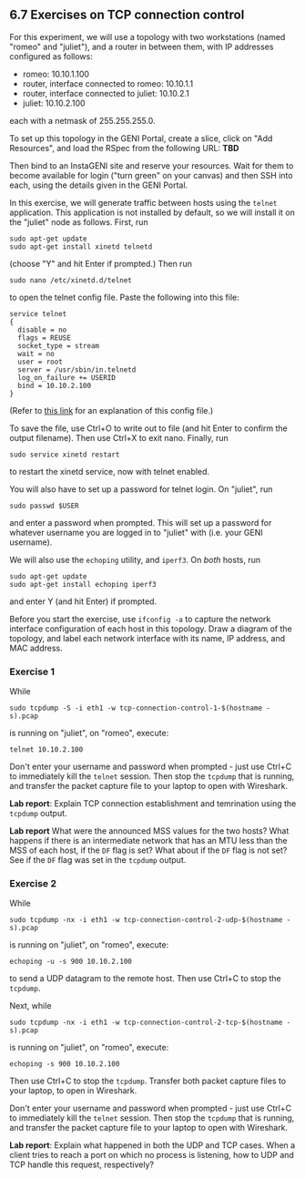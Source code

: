 ## 6.7 Exercises on TCP connection control

For this experiment, we will use a topology with two workstations (named "romeo" and "juliet"), and a router in between them, with IP addresses configured as follows:

* romeo: 10.10.1.100
* router, interface connected to romeo: 10.10.1.1
* router, interface connected to juliet: 10.10.2.1
* juliet: 10.10.2.100

each with a netmask of 255.255.255.0. 

To set up this topology in the GENI Portal, create a slice, click on "Add Resources", and load the RSpec from the following URL: **TBD**

Then bind to an InstaGENI site and reserve your resources. Wait for them to become available for login ("turn green" on your canvas) and then SSH into each, using the details given in the GENI Portal.

In this exercise, we will generate traffic between hosts using the `telnet` application. This application is not installed by default, so we will install it on the "juliet" node as follows. First, run

```
sudo apt-get update  
sudo apt-get install xinetd telnetd  
```

(choose "Y" and hit Enter if prompted.) Then run

```
sudo nano /etc/xinetd.d/telnet
```

to open the telnet config file. Paste the following into this file:

```
service telnet  
{
  disable = no  
  flags = REUSE    
  socket_type = stream   
  wait = no  
  user = root  
  server = /usr/sbin/in.telnetd
  log_on_failure += USERID   
  bind = 10.10.2.100
}
```

(Refer to [this link](https://access.redhat.com/documentation/en-US/Red_Hat_Enterprise_Linux/3/html/Reference_Guide/s1-tcpwrappers-xinetd-config.html) for an explanation of this config file.)

To save the file, use Ctrl+O to write out to file (and hit Enter to confirm the output filename). Then use Ctrl+X to exit nano. Finally, run

```
sudo service xinetd restart  
```

to restart the xinetd service, now with telnet enabled.

You will also have to set up a password for telnet login. On "juliet", run

```
sudo passwd $USER
```

and enter a password when prompted. This will set up a password for whatever username you are logged in to "juliet" with (i.e. your GENI username).

We will also use the `echoping` utility, and `iperf3`. On _both_ hosts, run

```
sudo apt-get update
sudo apt-get install echoping iperf3
```

and enter Y (and hit Enter) if prompted.

Before you start the exercise, use `ifconfig -a` to capture the network interface configuration of each host in this topology. Draw a diagram of the topology, and label each network interface with its name, IP address, and MAC address.

### Exercise 1

While 

```
sudo tcpdump -S -i eth1 -w tcp-connection-control-1-$(hostname -s).pcap
```

is running on "juliet", on "romeo", execute:

```
telnet 10.10.2.100
```

Don't enter your username and password when prompted - just use Ctrl+C to immediately kill the `telnet` session. Then stop the `tcpdump` that is running, and transfer the packet capture file to your laptop to open with Wireshark.

**Lab report**: Explain TCP connection establishment and temrination using the `tcpdump` output. 

**Lab report** What were the announced MSS values for the two hosts? What happens if there is an intermediate network that has an MTU less than the MSS of each host, if the `DF` flag is set? What about if the `DF` flag is not set? See if the `DF` flag was set in the `tcpdump` output.

### Exercise 2

While 

```
sudo tcpdump -nx -i eth1 -w tcp-connection-control-2-udp-$(hostname -s).pcap
```

is running on "juliet", on "romeo", execute:

```
echoping -u -s 900 10.10.2.100
```

to send a UDP datagram to the remote host. Then use Ctrl+C to stop the `tcpdump`.

Next, while 

```
sudo tcpdump -nx -i eth1 -w tcp-connection-control-2-tcp-$(hostname -s).pcap
```

is running on "juliet", on "romeo", execute:

```
echoping -s 900 10.10.2.100
```

Then use Ctrl+C to stop the `tcpdump`. Transfer both packet capture files to your laptop, to open in Wireshark.

Don't enter your username and password when prompted - just use Ctrl+C to immediately kill the `telnet` session. Then stop the `tcpdump` that is running, and transfer the packet capture file to your laptop to open with Wireshark.

**Lab report**: Explain what happened in both the UDP and TCP cases. When a client tries to reach a port on which no process is listening, how to UDP and TCP handle this request, respectively?
